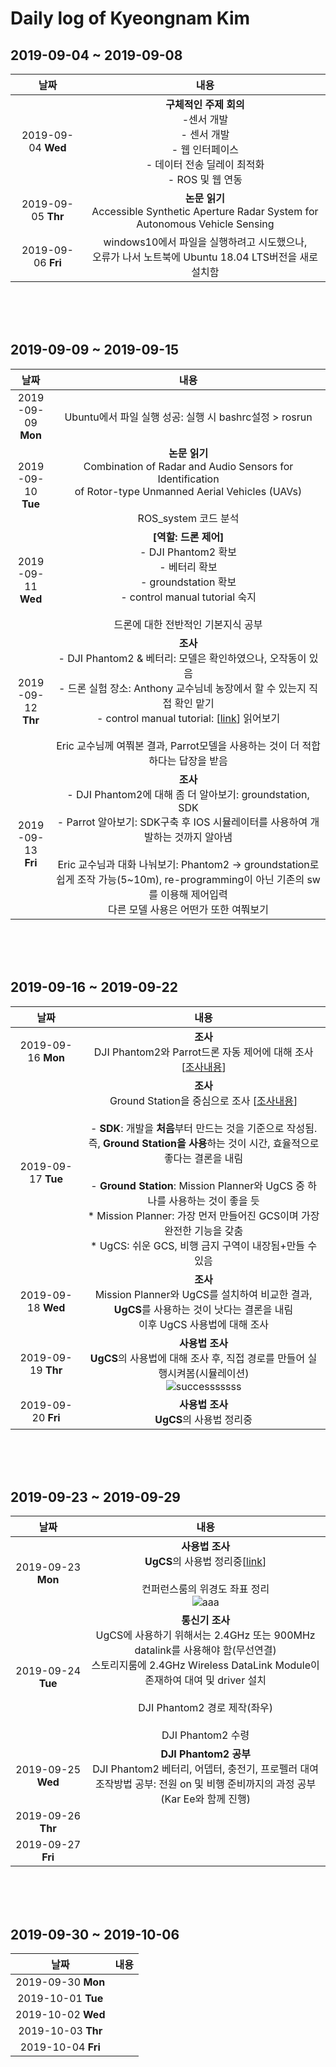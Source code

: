 # Daily log of Kyeongnam Kim

## 2019-09-04 ~ 2019-09-08
|날짜|내용|
|:--:|:--:|
|2019-09-04 **Wed**| **구체적인 주제 회의**<br> -센서 개발<br> - 센서 개발<br> - 웹 인터페이스<br> - 데이터 전송 딜레이 최적화<br> - ROS 및 웹 연동|
|2019-09-05 **Thr**| **논문 읽기**<br>Accessible Synthetic Aperture Radar System for Autonomous Vehicle Sensing|
|2019-09-06 **Fri**|windows10에서 파일을 실행하려고 시도했으나,<br>오류가 나서 노트북에 Ubuntu 18.04 LTS버전을 새로 설치함|

<br><br><br>

## 2019-09-09 ~ 2019-09-15
|날짜|내용|
|:--:|:--:|
|2019<br>-09-09<br>**Mon**|Ubuntu에서 파일 실행 성공: 실행 시 bashrc설정 > rosrun|
|2019<br>-09-10<br>**Tue**|**논문 읽기**<br>Combination of Radar and Audio Sensors for Identification<br>of Rotor-type Unmanned Aerial Vehicles (UAVs)<br><br>ROS_system 코드 분석|
|2019<br>-09-11<br>**Wed**|**[역할: 드론 제어]**<br> - DJI Phantom2 확보<br> - 베터리 확보 <br> - groundstation 확보 <br> - control manual tutorial 숙지<br><br>드론에 대한 전반적인 기본지식 공부|
|2019<br>-09-12<br>**Thr**|**조사**<br> - DJI Phantom2 & 베터리: 모델은 확인하였으나, 오작동이 있음<br> - 드론 실험 장소: Anthony 교수님네 농장에서 할 수 있는지 직접 확인 맡기<br> - control manual tutorial: [[link](https://www.dronezon.com/diy-drone-repair-videos/dji-innovation-drones/dji-ground-station-app-setting-up-phantom-2-waypoint-tutorial/)] 읽어보기<br><br>Eric 교수님께 여쭤본 결과, Parrot모델을 사용하는 것이 더 적합하다는 답장을 받음|
|2019<br>-09-13<br>**Fri**|**조사**<br> - DJI Phantom2에 대해 좀 더 알아보기: groundstation, SDK <br> - Parrot 알아보기: SDK구축 후 IOS 시뮬레이터를 사용하여 개발하는 것까지 알아냄<br><br>Eric 교수님과 대화 나눠보기: Phantom2 -> groundstation로 쉽게 조작 가능(5~10m), re-programming이 아닌 기존의 sw를 이용해 제어입력<br>다른 모델 사용은 어떤가 또한 여쭤보기|

<br><br><br>

## 2019-09-16 ~ 2019-09-22
|날짜|내용|
|:--:|:--:|
|2019-09-16 **Mon**|**조사**<br> DJI Phantom2와 Parrot드론 자동 제어에 대해 조사 [[조사내용](https://www.notion.so/kkyy0126/Drone-d0a25a86697b49c4b291fe0baea0b49e)]|
|2019-09-17 **Tue**|**조사**<br> Ground Station을 중심으로 조사 [[조사내용](https://www.notion.so/kkyy0126/Drone-d0a25a86697b49c4b291fe0baea0b49e)] <br><br> - **SDK**: 개발을 **처음**부터 만드는 것을 기준으로 작성됨.<br>즉, **Ground Station을 사용**하는 것이 시간, 효율적으로 좋다는 결론을 내림<br><br> - **Ground Station**: Mission Planner와 UgCS 중 하나를 사용하는 것이 좋을 듯<br> * Mission Planner: 가장 먼저 만들어진 GCS이며 가장 완전한 기능을 갖춤 <br> * UgCS: 쉬운 GCS, 비행 금지 구역이 내장됨+만들 수 있음|
|2019-09-18 **Wed**|**조사**<br>Mission Planner와 UgCS를 설치하여 비교한 결과, **UgCS**를 사용하는 것이 낫다는 결론을 내림<br>이후 UgCS 사용법에 대해 조사|
|2019-09-19 **Thr**|**사용법 조사**<br>**UgCS**의 사용법에 대해 조사 후, 직접 경로를 만들어 실행시켜봄(시뮬레이션)<br>![successsssss](https://user-images.githubusercontent.com/38516906/65274900-68ff1880-daf2-11e9-91a3-83570acd133b.gif)|
|2019-09-20 **Fri**|**사용법 조사**<br>**UgCS**의 사용법 정리중|

<br><br><br>

## 2019-09-23 ~ 2019-09-29
|날짜|내용|
|:--:|:--:|
|2019-09-23 **Mon**|**사용법 조사**<br>**UgCS**의 사용법 정리중[[link](https://www.notion.so/kkyy0126/UgCS-529b849fc534436f984a51d8a7b8cca8)]<br><br>컨퍼런스룸의 위경도 좌표 정리<br>![aaa](https://user-images.githubusercontent.com/38516906/65458420-9104b980-de1b-11e9-974c-074829030132.PNG)|
|2019-09-24 **Tue**|**통신기 조사**<br>UgCS에 사용하기 위해서는 2.4GHz 또는 900MHz datalink를 사용해야 함(무선연결)<br>스토리지룸에 2.4GHz Wireless DataLink Module이 존재하여 대여 및 driver 설치<br><br>DJI Phantom2 경로 제작(좌우)<br><br>DJI Phantom2 수령|
|2019-09-25 **Wed**|**DJI Phantom2 공부**<br>DJI Phantom2 베터리, 어뎁터, 충전기, 프로펠러 대여<br>조작방법 공부: 전원 on 및 비행 준비까지의 과정 공부(Kar Ee와 함께 진행)|
|2019-09-26 **Thr**||
|2019-09-27 **Fri**||

<br><br><br>

## 2019-09-30 ~ 2019-10-06
|날짜|내용|
|:--:|:--:|
|2019-09-30 **Mon**||
|2019-10-01 **Tue**||
|2019-10-02 **Wed**||
|2019-10-03 **Thr**||
|2019-10-04 **Fri**||
